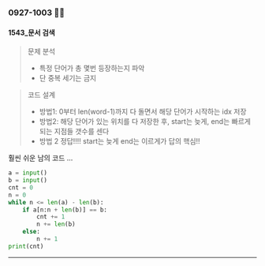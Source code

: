 ### 0927-1003 :ok_woman:

#### 1543_문서 검색

>  문제 분석 
>
> - 특정 단어가 총 몇번 등장하는지 파악 
> - 단 중복 세기는 금지 

> 코드 설계 
>
> - 방법1: 0부터 len(word-1)까지 다 돌면서 해당 단어가 시작하는 idx 저장 
> - 방법2: 해당 단어가 있는 위치를 다 저장한 후, start는 늦게, end는 빠르게 되는 지점들 갯수를 센다 
> - 방법 2 정답!!!! start는 늦게 end는 이르게가 답의 핵심!!

훨씬 쉬운 남의 코드 ...

```python
a = input()
b = input()
cnt = 0
n = 0
while n <= len(a) - len(b):
    if a[n:n + len(b)] == b:
        cnt += 1
        n += len(b)
    else:
        n += 1
print(cnt)
```



<hr>





 



